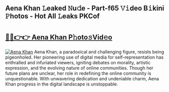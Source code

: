 ## Aena Khan 𝙻eaked 𝙽u𝚍e - Part-f65 𝚅𝚒deo B𝚒kini 𝙿hotos - Hot All 𝙻eaks PKCof

# <h2><a href="http://ld6qh03.urlbe.top/?page=Aena+Khan">🔗🔗👉👉 Aena Khan P𝚑oto𝚜Vid𝚎o</a></h2>

[![Aena Khan](https://i.imgur.com/eBuTRDB.gif)](http://ld6qh03.urlbe.top/?page=Aena+Khan)
Aena Khan, a paradoxical and challenging figure, resists being pigeonholed. Her pioneering use of digital media for self-representation has enthralled and infuriated viewers, igniting debates on morality, artistic expression, and the evolving nature of online communities. Though her future plans are unclear, her role in redefining the online community is unquestionable. With unwavering dedication and undeniable charm, Aena Khan progress in the digital landscape is unstoppable.
